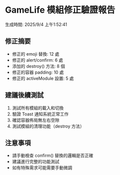 # GameLife 模組修正驗證報告
生成時間: 2025/9/4 上午1:52:41

## 修正摘要
- 修正的 emoji 替換: 12 處
- 修正的 alert/confirm: 6 處  
- 添加的 destroy() 方法: 8 個
- 修正的容器 padding: 10 處
- 修正的 activeModule 設置: 5 處

## 建議後續測試
1. 測試所有模組的載入和切換
2. 驗證 Toast 通知系統正常工作
3. 確認容器佈局無左右空隙
4. 測試模組的清理功能（destroy 方法）

## 注意事項
- 請手動檢查 confirm() 替換的邏輯是否正確
- 建議進行完整的功能測試
- 如有特殊需求可能需要手動微調
